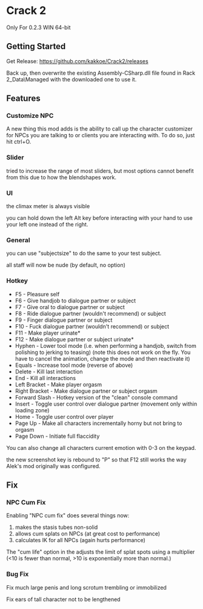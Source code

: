 # Crack 2

Only For 0.2.3 WIN 64-bit

## Getting Started

Get Release: https://github.com/kakkoe/Crack2/releases

Back up, then overwrite the existing Assembly-CSharp.dll file found in Rack 2_Data\\Managed with the downloaded one to use it.

## Features
### Customize NPC

A new thing this mod adds is the ability to call up the character customizer for NPCs you are talking to or clients you are interacting with. To do so, just hit ctrl+O.

### Slider

tried to increase the range of most sliders, but most options cannot benefit from this due to how the blendshapes work.

### UI

the climax meter is always visible

you can hold down the left Alt key before interacting with your hand to use your left one instead of the right.

### General

you can use "subjectsize" to do the same to your test subject.

all staff will now be nude (by default, no option)

### Hotkey

 - F5 - Pleasure self
 - F6 - Give handjob to dialogue partner or subject
 - F7 - Give oral to dialogue partner or subject
 - F8 - Ride dialogue partner (wouldn't recommend) or subject
 - F9 - Finger dialogue partner or subject
 - F10 - Fuck dialogue partner (wouldn't recommend) or subject
 - F11 - Make player urinate*
 - F12 - Make dialogue partner or subject urinate*
 - Hyphen - Lower tool mode (i.e. when performing a handjob, switch from polishing to jerking to teasing) (note this does not work on the fly. You have to cancel the animation, change the mode and then reactivate it)
 - Equals - Increase tool mode (reverse of above)
 - Delete - Kill last interaction
 - End - Kill all interactions
 - Left Bracket - Make player orgasm
 - Right Bracket - Make dialogue partner or subject orgasm
 - Forward Slash - Hotkey version of the "clean" console command
 - Insert - Toggle user control over dialogue partner (movement only within loading zone)
 - Home - Toggle user control over player
 - Page Up - Make all characters incrementally horny but not bring to orgasm
 - Page Down - Initiate full flaccidity

You can also change all characters current emotion with 0-3 on the keypad.

the new screenshot key is rebound to "P" so that F12 still works the way Alek's mod originally was configured.

## Fix

### NPC Cum Fix

Enabling "NPC cum fix" does several things now:
1) makes the stasis tubes non-solid
2) allows cum splats on NPCs (at great cost to performance)
3) calculates IK for all NPCs (again hurts performance)

The "cum life" option in the adjusts the limit of splat spots using a multiplier (<10 is fewer than normal, >10 is exponentially more than normal.)

### Bug Fix

Fix much large penis and long scrotum trembling or immobilized

Fix ears of tall character not to be lengthened
